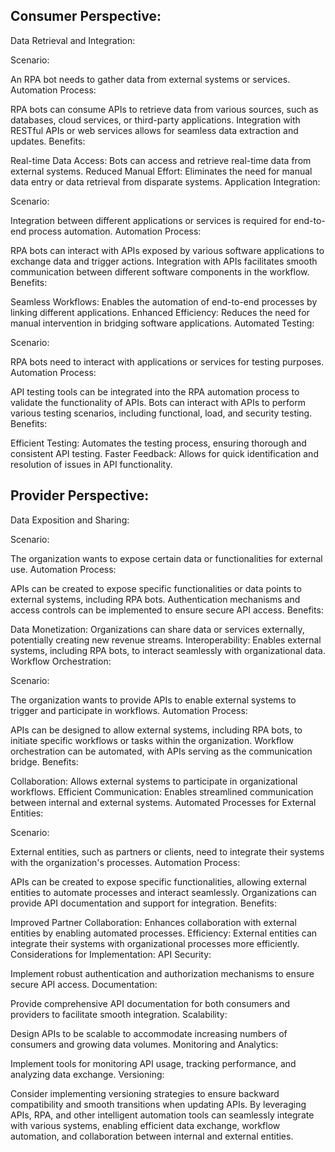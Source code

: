 ## Consumer Perspective:
Data Retrieval and Integration:

Scenario:

An RPA bot needs to gather data from external systems or services.
Automation Process:

RPA bots can consume APIs to retrieve data from various sources, such as databases, cloud services, or third-party applications.
Integration with RESTful APIs or web services allows for seamless data extraction and updates.
Benefits:

Real-time Data Access: Bots can access and retrieve real-time data from external systems.
Reduced Manual Effort: Eliminates the need for manual data entry or data retrieval from disparate systems.
Application Integration:

Scenario:

Integration between different applications or services is required for end-to-end process automation.
Automation Process:

RPA bots can interact with APIs exposed by various software applications to exchange data and trigger actions.
Integration with APIs facilitates smooth communication between different software components in the workflow.
Benefits:

Seamless Workflows: Enables the automation of end-to-end processes by linking different applications.
Enhanced Efficiency: Reduces the need for manual intervention in bridging software applications.
Automated Testing:

Scenario:

RPA bots need to interact with applications or services for testing purposes.
Automation Process:

API testing tools can be integrated into the RPA automation process to validate the functionality of APIs.
Bots can interact with APIs to perform various testing scenarios, including functional, load, and security testing.
Benefits:

Efficient Testing: Automates the testing process, ensuring thorough and consistent API testing.
Faster Feedback: Allows for quick identification and resolution of issues in API functionality.  

## Provider Perspective:
Data Exposition and Sharing:

Scenario:

The organization wants to expose certain data or functionalities for external use.
Automation Process:

APIs can be created to expose specific functionalities or data points to external systems, including RPA bots.
Authentication mechanisms and access controls can be implemented to ensure secure API access.
Benefits:

Data Monetization: Organizations can share data or services externally, potentially creating new revenue streams.
Interoperability: Enables external systems, including RPA bots, to interact seamlessly with organizational data.
Workflow Orchestration:

Scenario:

The organization wants to provide APIs to enable external systems to trigger and participate in workflows.
Automation Process:

APIs can be designed to allow external systems, including RPA bots, to initiate specific workflows or tasks within the organization.
Workflow orchestration can be automated, with APIs serving as the communication bridge.
Benefits:

Collaboration: Allows external systems to participate in organizational workflows.
Efficient Communication: Enables streamlined communication between internal and external systems.
Automated Processes for External Entities:

Scenario:

External entities, such as partners or clients, need to integrate their systems with the organization's processes.
Automation Process:

APIs can be created to expose specific functionalities, allowing external entities to automate processes and interact seamlessly.
Organizations can provide API documentation and support for integration.
Benefits:

Improved Partner Collaboration: Enhances collaboration with external entities by enabling automated processes.
Efficiency: External entities can integrate their systems with organizational processes more efficiently.
Considerations for Implementation:
API Security:

Implement robust authentication and authorization mechanisms to ensure secure API access.
Documentation:

Provide comprehensive API documentation for both consumers and providers to facilitate smooth integration.
Scalability:

Design APIs to be scalable to accommodate increasing numbers of consumers and growing data volumes.
Monitoring and Analytics:

Implement tools for monitoring API usage, tracking performance, and analyzing data exchange.
Versioning:

Consider implementing versioning strategies to ensure backward compatibility and smooth transitions when updating APIs.
By leveraging APIs, RPA, and other intelligent automation tools can seamlessly integrate with various systems, enabling efficient data exchange, workflow automation, and collaboration between internal and external entities.